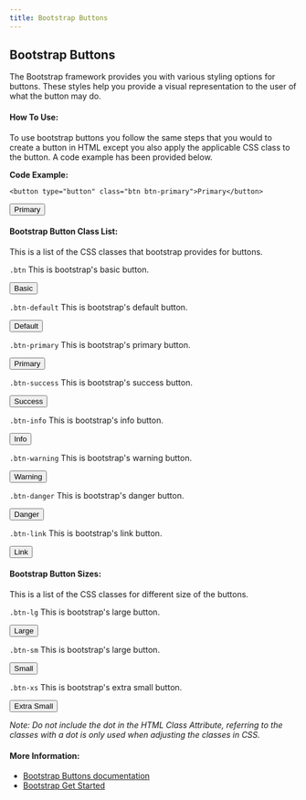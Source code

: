 ```yaml
---
title: Bootstrap Buttons
---
```

## Bootstrap Buttons
The Bootstrap framework provides you with various styling options for buttons. These styles help you provide a visual representation to the user of what the button may do.

#### How To Use:
To use bootstrap buttons you follow the same steps that you would to create a button in HTML except you also apply the applicable CSS class to the button. A code example has been provided below.

**Code Example:**

`<button type="button" class="btn btn-primary">Primary</button>`

<button type="button" class="btn btn-primary">Primary</button>

#### Bootstrap Button Class List:
This is a list of the CSS classes that bootstrap provides for buttons.

`.btn` This is bootstrap's basic button.

<button type="button" class="btn">Basic</button>

`.btn-default` This is bootstrap's default button.

<button type="button" class="btn btn-default">Default</button>

`.btn-primary` This is bootstrap's primary button.

<button type="button" class="btn btn-primary">Primary</button>

`.btn-success` This is bootstrap's success button.

<button type="button" class="btn btn-success">Success</button>

`.btn-info` This is bootstrap's info button.

<button type="button" class="btn btn-info">Info</button>

`.btn-warning` This is bootstrap's warning button.

<button type="button" class="btn btn-warning">Warning</button>

`.btn-danger` This is bootstrap's danger button.

<button type="button" class="btn btn-danger">Danger</button>

`.btn-link` This is bootstrap's link button.

<button type="button" class="btn btn-link">Link</button>

#### Bootstrap Button Sizes:
This is a list of the CSS classes for different size of the buttons.

`.btn-lg` This is bootstrap's large button.

<button type="button" class="btn btn-lg">Large</button>

`.btn-sm` This is bootstrap's large button.

<button type="button" class="btn btn-sm">Small</button>

`.btn-xs` This is bootstrap's extra small button.

<button type="button" class="btn btn-xs">Extra Small</button>

_Note: Do not include the dot in the HTML Class Attribute, referring to the classes with a dot is only used when adjusting the classes in CSS._

#### More Information: 
* <a href='https://getbootstrap.com/docs/4.0/components/buttons/' target='_blank' rel='nofollow'>Bootstrap Buttons documentation</a>
* [Bootstrap Get Started](/articles/bootstrap/bootstrap-get-started)

